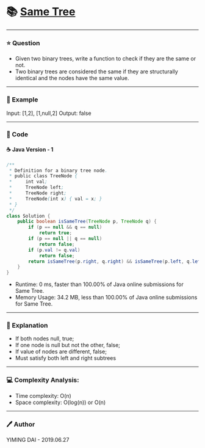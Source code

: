 # :books: [Same Tree](https://leetcode.com/problems/same-tree/)

---

### :star: Question

- Given two binary trees, write a function to check if they are the same or not.
- Two binary trees are considered the same if they are structurally identical and the nodes have the same value.

---

### :car: Example

Input: [1,2], [1,null,2]
Output: false

---

### :hammer: Code

#### :coffee: Java Version - 1

```java
/**
 * Definition for a binary tree node.
 * public class TreeNode {
 *     int val;
 *     TreeNode left;
 *     TreeNode right;
 *     TreeNode(int x) { val = x; }
 * }
 */
class Solution {
    public boolean isSameTree(TreeNode p, TreeNode q) {
        if (p == null && q == null)
            return true;
        if (p == null || q == null)
            return false;
        if (p.val != q.val)
            return false;
        return isSameTree(p.right, q.right) && isSameTree(p.left, q.left);
    }
}
```

- Runtime: 0 ms, faster than 100.00% of Java online submissions for Same Tree.
- Memory Usage: 34.2 MB, less than 100.00% of Java online submissions for Same Tree.

---

### :pencil: Explanation

- If both nodes null, true;
- If one node is null but not the other, false;
- If value of nodes are different, false;
- Must satisfy both left and right subtrees

---

### :computer: Complexity Analysis:

- Time complexity: O(n)
- Space complexity: O(log(n)) or O(n)

---

### :pen: Author

YIMING DAI - 2019.06.27
